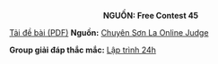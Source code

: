 **<center>NGUỒN: Free Contest 45</center>**

[Tải đề bài (PDF)](/statements/2253/NANTIPRIME.pdf)
**Nguồn:** [Chuyên Sơn La Online Judge](http://csloj.ddns.net/)

**Group giải đáp thắc mắc:** [Lập trình 24h](https://www.facebook.com/groups/1386904321519984)